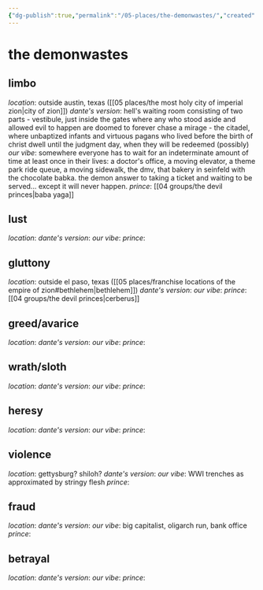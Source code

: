 ```yaml
---
{"dg-publish":true,"permalink":"/05-places/the-demonwastes/","created":"2024-10-28T09:20:59.178-05:00","updated":"2025-02-20T16:10:28.548-06:00"}
---
```


# the demonwastes

## limbo
*location*: outside austin, texas ([[05 places/the most holy city of imperial zion\|city of zion]])
*dante's version*: hell's waiting room consisting of two parts
				- vestibule, just inside the gates where any who stood aside and allowed evil to happen are doomed to forever chase a mirage
				- the citadel, where unbaptized infants and virtuous pagans who lived before the birth of christ dwell until the judgment day, when they will be redeemed (possibly)
*our vibe*: somewhere everyone has to wait for an indeterminate amount of time at least once in their lives: a doctor's office, a moving elevator, a theme park ride queue, a moving sidewalk, the dmv, that bakery in seinfeld with the chocolate babka. the demon answer to taking a ticket and waiting to be served... except it will never happen.
*prince*: [[04 groups/the devil princes\|baba yaga]]
## lust
*location*: 
*dante's version*: 
*our vibe*: 
*prince*: 
## gluttony
*location*: outside el paso, texas ([[05 places/franchise locations of the empire of zion#bethlehem\|bethlehem]])
*dante's version*:
*our vibe*: 
*prince*: [[04 groups/the devil princes\|cerberus]]
## greed/avarice
*location*:
*dante's version*:
*our vibe*: 
*prince*:
## wrath/sloth
*location*:
*dante's version*:
*our vibe*: 
*prince*:
## heresy
*location*:
*dante's version*:
*our vibe*: 
*prince*:
## violence
*location*: gettysburg? shiloh?
*dante's version*:
*our vibe*: WWI trenches as approximated by stringy flesh
*prince*:
## fraud
*location*:
*dante's version*:
*our vibe*: big capitalist, oligarch run, bank office
*prince*:
## betrayal
*location*:
*dante's version*:
*our vibe*: 
*prince*: